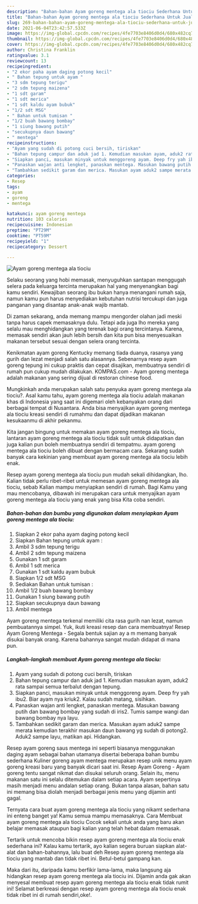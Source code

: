 ```yaml
---
description: "Bahan-bahan Ayam goreng mentega ala tiociu Sederhana Untuk Jualan"
title: "Bahan-bahan Ayam goreng mentega ala tiociu Sederhana Untuk Jualan"
slug: 269-bahan-bahan-ayam-goreng-mentega-ala-tiociu-sederhana-untuk-jualan
date: 2021-06-04T23:42:57.533Z
image: https://img-global.cpcdn.com/recipes/4fe7703e8406d0d4/680x482cq70/ayam-goreng-mentega-ala-tiociu-foto-resep-utama.jpg
thumbnail: https://img-global.cpcdn.com/recipes/4fe7703e8406d0d4/680x482cq70/ayam-goreng-mentega-ala-tiociu-foto-resep-utama.jpg
cover: https://img-global.cpcdn.com/recipes/4fe7703e8406d0d4/680x482cq70/ayam-goreng-mentega-ala-tiociu-foto-resep-utama.jpg
author: Christina Franklin
ratingvalue: 3.1
reviewcount: 13
recipeingredient:
- "2 ekor paha ayam daging potong kecil"
- " Bahan tepung untuk ayam "
- "3 sdm tepung terigu"
- "2 sdm tepung maizena"
- "1 sdt garam"
- "1 sdt merica"
- "1 sdt kaldu ayam bubuk"
- "1/2 sdt MSG"
- " Bahan untuk tumisan "
- "1/2 buah bawang bombay"
- "1 siung bawang putih"
- "secukupnya daun bawang"
- " mentega"
recipeinstructions:
- "Ayam yang sudah di potong cuci bersih, tiriskan"
- "Bahan tepung campur dan aduk jad 1. Kemudian masukan ayam, aduk2 rata sampai semua terbalut dengan tepung."
- "Siapkan panci, masukan minyak untuk menggoreng ayam. Deep fry yah ibu2. Biar ayam nya kriuk2. Kalau sudah matang, sisihkan."
- "Panaskan wajan anti lengket, panaskan mentega. Masukan bawang putih dan bawang bombay yang sudah di iris2. Tumis sampe wangi dan bawang bombay nya layu."
- "Tambahkan sedikit garam dan merica. Masukan ayam aduk2 sampe merata kemudian terakhir masukan daun bawang yg sudah di potong2. Aduk2 sampe layu, matikan api. Hidangkan."
categories:
- Resep
tags:
- ayam
- goreng
- mentega

katakunci: ayam goreng mentega 
nutrition: 103 calories
recipecuisine: Indonesian
preptime: "PT29M"
cooktime: "PT59M"
recipeyield: "1"
recipecategory: Dessert

---
```



![Ayam goreng mentega ala tiociu](https://img-global.cpcdn.com/recipes/4fe7703e8406d0d4/680x482cq70/ayam-goreng-mentega-ala-tiociu-foto-resep-utama.jpg)

Selaku seorang yang hobi memasak, menyuguhkan santapan menggugah selera pada keluarga tercinta merupakan hal yang menyenangkan bagi kamu sendiri. Kewajiban seorang ibu bukan hanya menangani rumah saja, namun kamu pun harus menyediakan kebutuhan nutrisi tercukupi dan juga panganan yang disantap anak-anak wajib mantab.

Di zaman  sekarang, anda memang mampu mengorder olahan jadi meski tanpa harus capek memasaknya dulu. Tetapi ada juga lho mereka yang selalu mau menghidangkan yang terenak bagi orang tercintanya. Karena, memasak sendiri akan jauh lebih bersih dan kita pun bisa menyesuaikan makanan tersebut sesuai dengan selera orang tercinta. 

Kenikmatan ayam goreng Kentucky memang tiada duanya, rasanya yang gurih dan lezat menjadi salah satu alasannya. Sebenarnya resep ayam goreng tepung ini cukup praktis dan cepat disajikan, membuatnya sendiri di rumah pun cukup mudah dilakukan. KOMPAS.com - Ayam goreng mentega adalah makanan yang sering dijual di restoran chinese food.

Mungkinkah anda merupakan salah satu penyuka ayam goreng mentega ala tiociu?. Asal kamu tahu, ayam goreng mentega ala tiociu adalah makanan khas di Indonesia yang saat ini digemari oleh kebanyakan orang dari berbagai tempat di Nusantara. Anda bisa menyajikan ayam goreng mentega ala tiociu kreasi sendiri di rumahmu dan dapat dijadikan makanan kesukaanmu di akhir pekanmu.

Kita jangan bingung untuk memakan ayam goreng mentega ala tiociu, lantaran ayam goreng mentega ala tiociu tidak sulit untuk didapatkan dan juga kalian pun boleh membuatnya sendiri di tempatmu. ayam goreng mentega ala tiociu boleh dibuat dengan bermacam cara. Sekarang sudah banyak cara kekinian yang membuat ayam goreng mentega ala tiociu lebih enak.

Resep ayam goreng mentega ala tiociu pun mudah sekali dihidangkan, lho. Kalian tidak perlu ribet-ribet untuk memesan ayam goreng mentega ala tiociu, sebab Kalian mampu menyiapkan sendiri di rumah. Bagi Kamu yang mau mencobanya, dibawah ini merupakan cara untuk menyajikan ayam goreng mentega ala tiociu yang enak yang bisa Kita coba sendiri.

<!--inarticleads1-->

##### Bahan-bahan dan bumbu yang digunakan dalam menyiapkan Ayam goreng mentega ala tiociu:

1. Siapkan 2 ekor paha ayam daging potong kecil
1. Siapkan  Bahan tepung untuk ayam :
1. Ambil 3 sdm tepung terigu
1. Ambil 2 sdm tepung maizena
1. Gunakan 1 sdt garam
1. Ambil 1 sdt merica
1. Gunakan 1 sdt kaldu ayam bubuk
1. Siapkan 1/2 sdt MSG
1. Sediakan  Bahan untuk tumisan :
1. Ambil 1/2 buah bawang bombay
1. Gunakan 1 siung bawang putih
1. Siapkan secukupnya daun bawang
1. Ambil  mentega


Ayam goreng mentega terkenal memiliki cita rasa gurih nan lezat, namun pembuatannya simpel. Yuk, ikuti kreasi resep dan cara membuatnya! Resep Ayam Goreng Mentega - Segala bentuk sajian ay a m memang banyak disukai banyak orang. Karena bahannya sangat mudah didapat di mana pun. 

<!--inarticleads2-->

##### Langkah-langkah membuat Ayam goreng mentega ala tiociu:

1. Ayam yang sudah di potong cuci bersih, tiriskan
1. Bahan tepung campur dan aduk jad 1. Kemudian masukan ayam, aduk2 rata sampai semua terbalut dengan tepung.
1. Siapkan panci, masukan minyak untuk menggoreng ayam. Deep fry yah ibu2. Biar ayam nya kriuk2. Kalau sudah matang, sisihkan.
1. Panaskan wajan anti lengket, panaskan mentega. Masukan bawang putih dan bawang bombay yang sudah di iris2. Tumis sampe wangi dan bawang bombay nya layu.
1. Tambahkan sedikit garam dan merica. Masukan ayam aduk2 sampe merata kemudian terakhir masukan daun bawang yg sudah di potong2. Aduk2 sampe layu, matikan api. Hidangkan.


Resep ayam goreng saus mentega ini seperti biasanya menggunakan daging ayam sebagai bahan utamanya disertai beberapa bahan bumbu sederhana Kuliner goreng ayam mentega merupakan resep unik menu ayam goreng kreasi baru yang banyak dicari saat ini. Resep Ayam Goreng - Ayam goreng tentu sangat nikmat dan disukai seluruh orang. Selain itu, menu makanan satu ini selalu ditemukan dalam setiap acara. Ayam sepertinya masih menjadi menu andalan setiap orang. Bukan tanpa alasan, bahan satu ini memang bisa diolah menjadi berbagai jenis menu yang dijamin anti gagal. 

Ternyata cara buat ayam goreng mentega ala tiociu yang nikamt sederhana ini enteng banget ya! Kamu semua mampu memasaknya. Cara Membuat ayam goreng mentega ala tiociu Cocok sekali untuk anda yang baru akan belajar memasak ataupun bagi kalian yang telah hebat dalam memasak.

Tertarik untuk mencoba bikin resep ayam goreng mentega ala tiociu enak sederhana ini? Kalau kamu tertarik, ayo kalian segera buruan siapkan alat-alat dan bahan-bahannya, lalu buat deh Resep ayam goreng mentega ala tiociu yang mantab dan tidak ribet ini. Betul-betul gampang kan. 

Maka dari itu, daripada kamu berfikir lama-lama, maka langsung aja hidangkan resep ayam goreng mentega ala tiociu ini. Dijamin anda gak akan menyesal membuat resep ayam goreng mentega ala tiociu enak tidak rumit ini! Selamat berkreasi dengan resep ayam goreng mentega ala tiociu enak tidak ribet ini di rumah sendiri,oke!.

